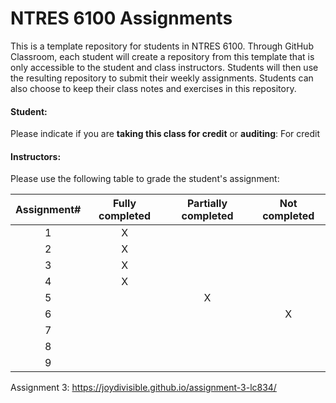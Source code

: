 # NTRES 6100 Assignments

This is a template repository for students in NTRES 6100. Through GitHub Classroom, each student will create a repository from this template that is only accessible to the student and class instructors. Students will then use the resulting repository to submit their weekly assignments. Students can also choose to keep their class notes and exercises in this repository. 

#### Student: 

Please indicate if you are **taking this class for credit** or **auditing**: For credit

#### Instructors:

Please use the following table to grade the student's assignment:

Assignment#  |  Fully completed |  Partially completed  | Not completed |
| :--: | :--: | :--: | :--: |
1  |  X  |    |    |  
2  |  X  |    |    |  
3  |  X  |    |    |  
4  |  X  |    |    |  
5  |    |  X  |    |  
6  |    |    |  X  |  
7  |    |    |    |  
8  |    |    |    |  
9  |    |    |    |  

Assignment 3: https://joydivisible.github.io/assignment-3-lc834/
